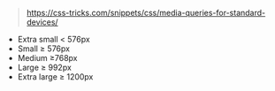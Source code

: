 > https://css-tricks.com/snippets/css/media-queries-for-standard-devices/

- Extra small < 576px
- Small ≥ 576px
- Medium ≥768px
- Large ≥ 992px
- Extra large ≥ 1200px
